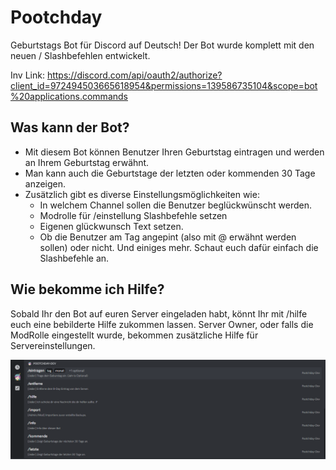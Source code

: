 # Pootchday
Geburtstags Bot für Discord auf Deutsch!
Der Bot wurde komplett mit den neuen / Slashbefehlen entwickelt.

Inv Link: https://discord.com/api/oauth2/authorize?client_id=972494503665618954&permissions=139586735104&scope=bot%20applications.commands

## Was kann der Bot?
- Mit diesem Bot können Benutzer Ihren Geburtstag eintragen und werden an Ihrem Geburtstag erwähnt.
- Man kann auch die Geburtstage der letzten oder kommenden 30 Tage anzeigen.
- Zusätzlich gibt es diverse Einstellungsmöglichkeiten wie:
  - In welchem Channel sollen die Benutzer beglückwünscht werden.
  - Modrolle für /einstellung Slashbefehle setzen
  - Eigenen glückwunsch Text setzen.
  - Ob die Benutzer am Tag angepint (also mit @ erwähnt werden sollen) oder nicht.
Und einiges mehr. Schaut euch dafür einfach die Slashbefehle an.


## Wie bekomme ich Hilfe?
Sobald Ihr den Bot auf euren Server eingeladen habt, könnt Ihr mit /hilfe euch eine bebilderte Hilfe zukommen lassen.
Server Owner, oder falls die ModRolle eingestellt wurde, bekommen zusätzliche Hilfe für Servereinstellungen.

![Übersichtbild](./PootchdayBot/HelpImages/previewimagegithubg.png)
